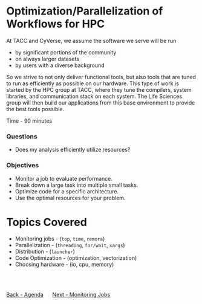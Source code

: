 # Optimization/Parallelization of Workflows for HPC

At TACC and CyVerse, we assume the software we serve will be run

- by significant portions of the community
- on always larger datasets
- by users with a diverse background

So we strive to not only deliver functional tools, but also tools that are tuned to run as efficiently as possible on our hardware.
This type of work is started by the HPC group at TACC, where they tune the compilers, system libraries, and communication stack on each system.
The Life Sciences group will then build our applications from this base environment to provide the best tools possible.

Time - 90 minutes

### Questions
* Does my analysis efficiently utilize resources?

### Objectives
* Monitor a job to evaluate performance.
* Break down a large task into multiple small tasks.
* Optimize code for a specific architecture.
* Use the optimal resources for your problem.

# Topics Covered

- Monitoring jobs - (`top`, `time`, `remora`)
- Parallelization - (`threading`, `for/wait`, `xargs`)
- Distribution - (`launcher`)
- Code Optimization - (optimization, vectorization)
- Choosing hardware - (io, cpu, memory)
<br>
<br>

[Back - Agenda](../index.md)
&nbsp;&nbsp;&#151;&nbsp;&nbsp;
[Next - Monitoring Jobs](optimization_parallelization_02.md)
